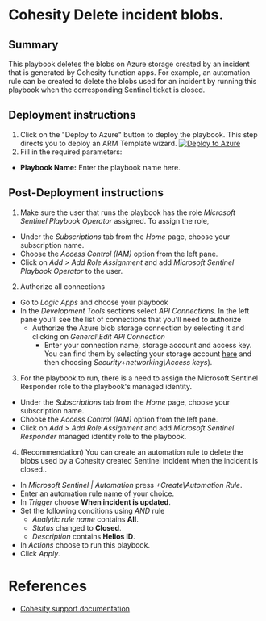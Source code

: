 # Cohesity Delete incident blobs.
## Summary
This playbook deletes the blobs on Azure storage created by an incident that is generated by Cohesity function apps. For example, an automation rule can be created to delete the blobs used for an incident by running this playbook when the corresponding Sentinel ticket is closed.

## Deployment instructions
1. Click on the "Deploy to Azure" button to deploy the playbook. This step directs you to deploy an ARM Template wizard.
[![Deploy to Azure](https://aka.ms/deploytoazurebutton)](https://portal.azure.com/#create/Microsoft.Template/uri/https%3A%2F%2Fraw.githubusercontent.com%2Fcohesity%2FAzure-Sentinel%2FCohesitySecurity.internal%2FSolutions%2FCohesitySecurity%2FPlaybooks%2FCohesity_Delete_Incident_Blobs%2Fazuredeploy.json)
2. Fill in the required parameters:
* __Playbook Name:__ Enter the playbook name here.

## Post-Deployment instructions
1. Make sure the user that runs the playbook has the role _Microsoft Sentinel Playbook Operator_ assigned. To assign the role,
* Under the _Subscriptions_ tab from the _Home_ page, choose your subscription name.
* Choose the _Access Control (IAM)_ option from the left pane.
* Click on _Add > Add Role Assignment_ and add _Microsoft Sentinel Playbook Operator_ to the user.

2. Authorize all connections
* Go to _Logic Apps_ and choose your playbook
* In the _Development Tools_ sections select _API Connections_. In the left pane you'll see the list of connections that you'll need to authorize
  * Authorize the Azure blob storage connection by selecting it and clicking on _General\Edit API Connection_
    * Enter your connection name, storage account and access key. You can find them by selecting your storage account [here](https://portal.azure.com/#view/HubsExtension/BrowseResource/resourceType/Microsoft.Storage%2FStorageAccounts) and then choosing _Security+networking\Access keys_).

3. For the playbook to run, there is a need to assign the Microsoft Sentinel Responder role to the playbook's managed identity.
* Under the _Subscriptions_ tab from the _Home_ page, choose your subscription name.
* Choose the _Access Control (IAM)_ option from the left pane.
* Click on _Add > Add Role Assignment_ and add _Microsoft Sentinel Responder_ managed identity role to the playbook.

4. (Recommendation) You can create an automation rule to delete the blobs used by a Cohesity created Sentinel incident when the incident is closed..
* In _Microsoft Sentinel | Automation_ press _+Create\Automation Rule_.
* Enter an automation rule name of your choice.
* In _Trigger_ choose __When incident is updated__.
* Set the following conditions using _AND_ rule
  * _Analytic rule name_ contains **All**.
  * _Status_ changed to **Closed**.
  * _Description_ contains **Helios ID**.
* In _Actions_ choose to run this playbook.
* Click _Apply_.

#  References
 - [Cohesity support documentation](https://docs.cohesity.com/ui/login?redirectPath=%2FHomePage%2FContent%2FTechGuides%2FTechnicalGuides.htm)
